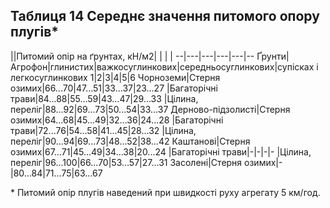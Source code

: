 ## Таблиця 14 Середнє значення питомого опору плугів*

||Питомий опір на ґрунтах, кН/м2| | | |
--|---|---|---|---|--
Ґрунти|Агрофон|глинистих|важкосуглинкових|середньосуглинкових|супісках і легкосуглинкових
1|2|3|4|5|6
Чорноземи|Стерня озимих|66...70|47...51|33...37|23...27
 |Багаторічні трави|84...88|55...59|43...47|29...33
 |Цілина, переліг|88...92|69...73|50...54|33...37
Дерново-підзолисті|Стерня озимих|64...68|45...49|32...36|24...28
 |Багаторічні трави|72...76|54...58|41...45|28...32
 |Цілина, переліг|90...94|69...73|48...52|38...42
Каштанові|Стерня озимих|67...71|45...49|34...38|20...24
 |Багаторічні трави|-|-|-|-
 |Цілина, переліг|96...100|66...70|53...57|27...31
Засолені|Стерня озимих|-|80...84|71...75|63...67

\* Питомий опір плугів наведений при швидкості руху агрегату  5 км/год.
